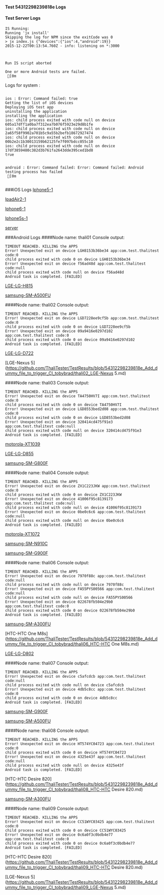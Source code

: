 #### Test 54312298239818e Logs

#### Test Server Logs
```
IS Running:
Running 'jx install'
Skipping the log for NPM since the exitCode was 0
> jx index.js {"devices":{"ios":4,"android":19}}
2015-12-22T00:13:54.760Z - info: listening on *:3000


 
Run IS script aborted
 
One or more Android tests are failed.
 [0m

```


Logs for system : 
```

ios : Error: Command failed: true
Getting the list of iOS devices 
Deploying iOS test app 
uninstalling the application 
installing the application 
ios: child process exited with code null on device 605a17dff1a0ba7f312ea7b076f5923e29d8b1fe 
ios: child process exited with code null on device 2a65f58f9902a701b5c9a55b2befb18672927474 
ios: child process exited with code null on device 00b2e2c1b30013159b62125fe7f097bdcc055c10 
ios: child process exited with code null on device 17df3859480c382d3b761fa2643dde395ced1bd8 
true


android : Error: Command failed: Error: Command failed: Android testing process has failed
 [0m


```
###iOS Logs
[Iphone5-1](https://github.com/ThaliTester/TestResults/blob/54312298239818e_Add_dummy_file_to_trigger_CI_tobybrad/iOS_Iphone5-1.md)

[IpadAir2-1](https://github.com/ThaliTester/TestResults/blob/54312298239818e_Add_dummy_file_to_trigger_CI_tobybrad/iOS_IpadAir2-1.md)

[Iphone6-1](https://github.com/ThaliTester/TestResults/blob/54312298239818e_Add_dummy_file_to_trigger_CI_tobybrad/iOS_Iphone6-1.md)

[Iphone5s-1](https://github.com/ThaliTester/TestResults/blob/54312298239818e_Add_dummy_file_to_trigger_CI_tobybrad/iOS_Iphone5s-1.md)

[server](https://github.com/ThaliTester/TestResults/blob/54312298239818e_Add_dummy_file_to_trigger_CI_tobybrad/iOS_server.md)


###Android Logs
####Node name: thali01
Console output:
```
TIMEOUT REACHED. KILLING the APPS
Error! Unexpected exit on device LGH8153b36be34 app:com.test.thalitest code:0 
child process exited with code 0 on device LGH8153b36be34 
Error! Unexpected exit on device f56ad48d app:com.test.thalitest code:null 
child process exited with code null on device f56ad48d 
Android task is completed. [FAILED]
```
[LGE-LG-H815](https://github.com/ThaliTester/TestResults/blob/54312298239818e_Add_dummy_file_to_trigger_CI_tobybrad/thali01_LGE-LG-H815.md)

[samsung-SM-A500FU](https://github.com/ThaliTester/TestResults/blob/54312298239818e_Add_dummy_file_to_trigger_CI_tobybrad/thali01_samsung-SM-A500FU.md)

####Node name: thali02
Console output:
```
TIMEOUT REACHED. KILLING the APPS
Error! Unexpected exit on device LGD7228ee9cf5b app:com.test.thalitest code:0 
child process exited with code 0 on device LGD7228ee9cf5b 
Error! Unexpected exit on device 09a9416e0297d102 app:com.test.thalitest code:0 
child process exited with code 0 on device 09a9416e0297d102 
Android task is completed. [FAILED]
```
[LGE-LG-D722](https://github.com/ThaliTester/TestResults/blob/54312298239818e_Add_dummy_file_to_trigger_CI_tobybrad/thali02_LGE-LG-D722.md)

[LGE-Nexus 5](https://github.com/ThaliTester/TestResults/blob/54312298239818e_Add_dummy_file_to_trigger_CI_tobybrad/thali02_LGE-Nexus 5.md)

####Node name: thali03
Console output:
```
TIMEOUT REACHED. KILLING the APPS
Error! Unexpected exit on device TA4750HV7I app:com.test.thalitest code:0 
child process exited with code 0 on device TA4750HV7I 
Error! Unexpected exit on device LGD8553bed2d08 app:com.test.thalitest code:0 
child process exited with code 0 on device LGD8553bed2d08 
Error! Unexpected exit on device 320414cd475f91e3 app:com.test.thalitest code:null 
child process exited with code null on device 320414cd475f91e3 
Android task is completed. [FAILED]
```
[motorola-XT1039](https://github.com/ThaliTester/TestResults/blob/54312298239818e_Add_dummy_file_to_trigger_CI_tobybrad/thali03_motorola-XT1039.md)

[LGE-LG-D855](https://github.com/ThaliTester/TestResults/blob/54312298239818e_Add_dummy_file_to_trigger_CI_tobybrad/thali03_LGE-LG-D855.md)

[samsung-SM-G800F](https://github.com/ThaliTester/TestResults/blob/54312298239818e_Add_dummy_file_to_trigger_CI_tobybrad/thali03_samsung-SM-G800F.md)

####Node name: thali04
Console output:
```
TIMEOUT REACHED. KILLING the APPS
Error! Unexpected exit on device ZX1C223JKW app:com.test.thalitest code:0 
child process exited with code 0 on device ZX1C223JKW 
Error! Unexpected exit on device 41006f95c8139173 app:com.test.thalitest code:null 
child process exited with code null on device 41006f95c8139173 
Error! Unexpected exit on device 0be0c6c6 app:com.test.thalitest code:null 
child process exited with code null on device 0be0c6c6 
Android task is completed. [FAILED]
```
[motorola-XT1072](https://github.com/ThaliTester/TestResults/blob/54312298239818e_Add_dummy_file_to_trigger_CI_tobybrad/thali04_motorola-XT1072.md)

[samsung-SM-N910C](https://github.com/ThaliTester/TestResults/blob/54312298239818e_Add_dummy_file_to_trigger_CI_tobybrad/thali04_samsung-SM-N910C.md)

[samsung-SM-G900F](https://github.com/ThaliTester/TestResults/blob/54312298239818e_Add_dummy_file_to_trigger_CI_tobybrad/thali04_samsung-SM-G900F.md)

####Node name: thali06
Console output:
```
TIMEOUT REACHED. KILLING the APPS
Error! Unexpected exit on device 7970f88c app:com.test.thalitest code:null 
child process exited with code null on device 7970f88c 
Error! Unexpected exit on device FA55PYS00566 app:com.test.thalitest code:null 
child process exited with code null on device FA55PYS00566 
Error! Unexpected exit on device 022678fb504e29b0 app:com.test.thalitest code:0 
child process exited with code 0 on device 022678fb504e29b0 
Android task is completed. [FAILED]
```
[samsung-SM-A300FU](https://github.com/ThaliTester/TestResults/blob/54312298239818e_Add_dummy_file_to_trigger_CI_tobybrad/thali06_samsung-SM-A300FU.md)

[HTC-HTC One M8s](https://github.com/ThaliTester/TestResults/blob/54312298239818e_Add_dummy_file_to_trigger_CI_tobybrad/thali06_HTC-HTC One M8s.md)

[LGE-LG-D802](https://github.com/ThaliTester/TestResults/blob/54312298239818e_Add_dummy_file_to_trigger_CI_tobybrad/thali06_LGE-LG-D802.md)

####Node name: thali07
Console output:
```
TIMEOUT REACHED. KILLING the APPS
Error! Unexpected exit on device c5afcdcb app:com.test.thalitest code:null 
child process exited with code null on device c5afcdcb 
Error! Unexpected exit on device 4db5c8cc app:com.test.thalitest code:0 
child process exited with code 0 on device 4db5c8cc 
Android task is completed. [FAILED]
```
[samsung-SM-G900F](https://github.com/ThaliTester/TestResults/blob/54312298239818e_Add_dummy_file_to_trigger_CI_tobybrad/thali07_samsung-SM-G900F.md)

[samsung-SM-A500FU](https://github.com/ThaliTester/TestResults/blob/54312298239818e_Add_dummy_file_to_trigger_CI_tobybrad/thali07_samsung-SM-A500FU.md)

####Node name: thali08
Console output:
```
TIMEOUT REACHED. KILLING the APPS
Error! Unexpected exit on device HT574YC04723 app:com.test.thalitest code:0 
child process exited with code 0 on device HT574YC04723 
Error! Unexpected exit on device 4325e43f app:com.test.thalitest code:null 
child process exited with code null on device 4325e43f 
Android task is completed. [FAILED]
```
[HTC-HTC Desire 820](https://github.com/ThaliTester/TestResults/blob/54312298239818e_Add_dummy_file_to_trigger_CI_tobybrad/thali08_HTC-HTC Desire 820.md)

[samsung-SM-A300FU](https://github.com/ThaliTester/TestResults/blob/54312298239818e_Add_dummy_file_to_trigger_CI_tobybrad/thali08_samsung-SM-A300FU.md)

####Node name: thali09
Console output:
```
TIMEOUT REACHED. KILLING the APPS
Error! Unexpected exit on device CC51WYC03425 app:com.test.thalitest code:0 
child process exited with code 0 on device CC51WYC03425 
Error! Unexpected exit on device 0c6a0f3c0bdb4e77 app:com.test.thalitest code:0 
child process exited with code 0 on device 0c6a0f3c0bdb4e77 
Android task is completed. [FAILED]
```
[HTC-HTC Desire 820](https://github.com/ThaliTester/TestResults/blob/54312298239818e_Add_dummy_file_to_trigger_CI_tobybrad/thali09_HTC-HTC Desire 820.md)

[LGE-Nexus 5](https://github.com/ThaliTester/TestResults/blob/54312298239818e_Add_dummy_file_to_trigger_CI_tobybrad/thali09_LGE-Nexus 5.md)




